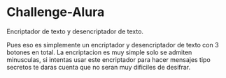# Challenge-Alura
Encriptador de texto y desencriptador de texto.

Pues eso es simplemente un encriptador y desencriptador de texto con 3 botones en total. La encriptacion es muy simple solo se admiten minusculas, 
si intentas usar este encriptador para hacer mensajes tipo secretos te daras cuenta que no seran muy dificiles de desifrar.
